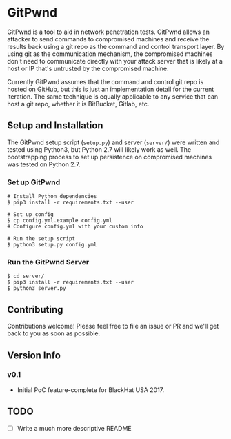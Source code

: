 # GitPwnd

GitPwnd is a tool to aid in network penetration tests. GitPwnd allows an
attacker to send commands to compromised machines and receive the results back
using a git repo as the command and control transport layer. By using git as the
communication mechanism, the compromised machines don't need to communicate
directly with your attack server that is likely at a host or IP that's
untrusted by the compromised machine.

Currently GitPwnd assumes that the command and control git repo is hosted on
GitHub, but this is just an implementation detail for the current iteration.
The same technique is equally applicable to any service that can host a git
repo, whether it is BitBucket, Gitlab, etc.

## Setup and Installation

The GitPwnd setup script (`setup.py`) and server (`server/`) were written and
tested using Python3, but Python 2.7 will likely work as well. The bootstrapping process
to set up persistence on compromised machines was tested on Python 2.7.

### Set up GitPwnd
```
# Install Python dependencies
$ pip3 install -r requirements.txt --user

# Set up config
$ cp config.yml.example config.yml
# Configure config.yml with your custom info

# Run the setup script
$ python3 setup.py config.yml
```

### Run the GitPwnd Server

~~~
$ cd server/
$ pip3 install -r requirements.txt --user
$ python3 server.py
~~~

## Contributing

Contributions welcome! Please feel free to file an issue or PR and we'll get
back to you as soon as possible.

## Version Info

### v0.1

* Initial PoC feature-complete for BlackHat USA 2017.

## TODO

* [ ] Write a much more descriptive README
